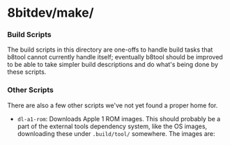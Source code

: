 8bitdev/make/
=============

### Build Scripts

The build scripts in this directory are one-offs to handle build tasks that
b8tool cannot currently handle itself; eventually b8tool should be improved
to be able to take simpler build descriptions and do what's being done by
these scripts.

### Other Scripts

There are also a few other scripts we've not yet found a proper home for.

- `dl-a1-rom`: Downloads Apple 1 ROM images. This should probably be a
  part of the external tools dependency system, like the OS images,
  downloading these under `.build/tool/` somewhere. The images are:
